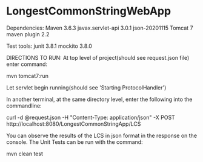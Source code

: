 # LongestCommonStringWebApp

Dependencies:
Maven 3.6.3
javax.servlet-api 3.0.1
json-20201115
Tomcat 7 maven plugin 2.2

Test tools:
junit 3.8.1
mockito 3.8.0

DIRECTIONS TO RUN:
At top level of project(should see request.json file) enter command:

mvn tomcat7:run

Let servlet begin running(should see 'Starting ProtocolHandler')

In another terminal, at the same directory level,
enter the following into the commandline:

curl -d @request.json -H "Content-Type: application/json" -X POST  http://localhost:8080/LongestCommonStringApp/LCS

You can observe the results of the LCS in json format in the response on the console.
The Unit Tests can be run with the command:

mvn clean test